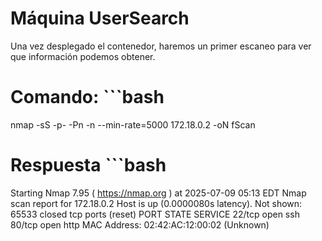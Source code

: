 
# Máquina UserSearch

Una vez desplegado el contenedor, haremos un primer escaneo para ver que información podemos obtener. 

# Comando: ```bash 
nmap -sS -p- -Pn -n --min-rate=5000 172.18.0.2 -oN fScan 

# Respuesta ```bash
Starting Nmap 7.95 ( https://nmap.org ) at 2025-07-09 05:13 EDT
Nmap scan report for 172.18.0.2
Host is up (0.0000080s latency).
Not shown: 65533 closed tcp ports (reset)
PORT   STATE SERVICE
22/tcp open  ssh
80/tcp open  http
MAC Address: 02:42:AC:12:00:02 (Unknown)

